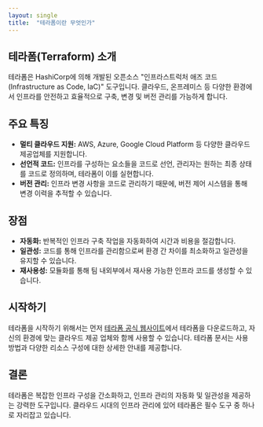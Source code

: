 ```yaml
---
layout: single
title:  "테라폼이란 무엇인가"
---
```


## 테라폼(Terraform) 소개

테라폼은 HashiCorp에 의해 개발된 오픈소스 "인프라스트럭처 애즈 코드(Infrastructure as Code, IaC)" 도구입니다. 클라우드, 온프레미스 등 다양한 환경에서 인프라를 안전하고 효율적으로 구축, 변경 및 버전 관리를 가능하게 합니다.

## 주요 특징

- **멀티 클라우드 지원:** AWS, Azure, Google Cloud Platform 등 다양한 클라우드 제공업체를 지원합니다.
- **선언적 코드:** 인프라를 구성하는 요소들을 코드로 선언, 관리자는 원하는 최종 상태를 코드로 정의하며, 테라폼이 이를 실현합니다.
- **버전 관리:** 인프라 변경 사항을 코드로 관리하기 때문에, 버전 제어 시스템을 통해 변경 이력을 추적할 수 있습니다.

## 장점

- **자동화:** 반복적인 인프라 구축 작업을 자동화하여 시간과 비용을 절감합니다.
- **일관성:** 코드를 통해 인프라를 관리함으로써 환경 간 차이를 최소화하고 일관성을 유지할 수 있습니다.
- **재사용성:** 모듈화를 통해 팀 내외부에서 재사용 가능한 인프라 코드를 생성할 수 있습니다.

## 시작하기

테라폼을 시작하기 위해서는 먼저 [테라폼 공식 웹사이트](https://www.terraform.io/)에서 테라폼을 다운로드하고, 자신의 환경에 맞는 클라우드 제공 업체와 함께 사용할 수 있습니다. 테라폼 문서는 사용 방법과 다양한 리소스 구성에 대한 상세한 안내를 제공합니다.

## 결론

테라폼은 복잡한 인프라 구성을 간소화하고, 인프라 관리의 자동화 및 일관성을 제공하는 강력한 도구입니다. 클라우드 시대의 인프라 관리에 있어 테라폼은 필수 도구 중 하나로 자리잡고 있습니다.

